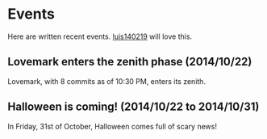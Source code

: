 Events
======

Here are written recent events.
[luis140219](https://github.com/luis140219) will love this.

Lovemark enters the zenith phase (2014/10/22)
---------------------------------------------

Lovemark, with 8 commits as of 10:30 PM, enters its zenith.

Halloween is coming! (2014/10/22 to 2014/10/31)
-----------------------------------------------

In Friday, 31st of October, Halloween comes full of scary news! 
